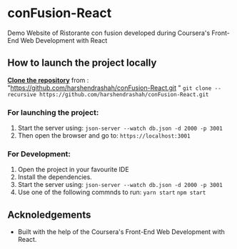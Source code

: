# conFusion-React

Demo Website of Ristorante con fusion developed during Coursera's Front-End Web Development with React

## How to launch the project locally     
   **[Clone the repository](https://github.com/harshendrashah/conFusion-React.git )** from : "https://github.com/harshendrashah/conFusion-React.git " 
   `
    git clone --recursive https://github.com/harshendrashah/conFusion-React.git 
    ` 
### For launching the project: 
  1. Start the server using:
  `
  json-server --watch db.json -d 2000 -p 3001
  `
  2. Then open the browser and go to:
  `https://localhost:3001
  `
### For Development:
  1. Open the project in your favourite IDE
  2. Install the dependencies.
  3. Start the server using:
  `
    json-server --watch db.json -d 2000 -p 3001
    ` 
  4. Use one of the following commnds to run:
  `yarn start`
   `npm start
   `

## Acknoledgements

* Built with the help of the Coursera's Front-End Web Development with React.
